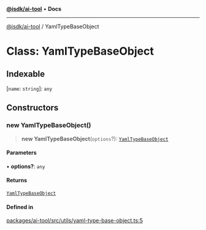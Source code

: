 [**@isdk/ai-tool**](../README.md) • **Docs**

***

[@isdk/ai-tool](../globals.md) / YamlTypeBaseObject

# Class: YamlTypeBaseObject

## Indexable

 \[`name`: `string`\]: `any`

## Constructors

### new YamlTypeBaseObject()

> **new YamlTypeBaseObject**(`options`?): [`YamlTypeBaseObject`](YamlTypeBaseObject.md)

#### Parameters

• **options?**: `any`

#### Returns

[`YamlTypeBaseObject`](YamlTypeBaseObject.md)

#### Defined in

[packages/ai-tool/src/utils/yaml-type-base-object.ts:5](https://github.com/isdk/ai-tool.js/blob/e324043799402aa2caa41711a9168487ab85c166/src/utils/yaml-type-base-object.ts#L5)

